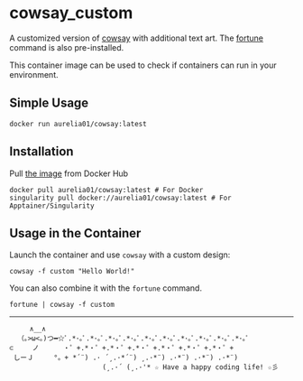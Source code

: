 # cowsay_custom
A customized version of [cowsay](https://en.wikipedia.org/wiki/Cowsay) with additional text art.
The [fortune](https://en.wikipedia.org/wiki/Fortune_(Unix)) command is also pre-installed.

This container image can be used to check if containers can run in your environment.

## Simple Usage
```
docker run aurelia01/cowsay:latest
```

## Installation

Pull [the image](https://hub.docker.com/r/aurelia01/cowsay) from Docker Hub
```
docker pull aurelia01/cowsay:latest # For Docker
singularity pull docker://aurelia01/cowsay:latest # For Apptainer/Singularity
```

## Usage in the Container
Launch the container and use `cowsay` with a custom design:
```
cowsay -f custom "Hello World!"
```

You can also combine it with the `fortune` command.
```
fortune | cowsay -f custom
```

---
```
     ∧__∧
  （｡>ω<｡)つ━☆ﾟ.*･｡ﾟ.*･｡ﾟ.*･｡ﾟ.*･｡ﾟ.*･｡ﾟ.*･｡ﾟ.*･｡ﾟ.*･｡ﾟ.*･｡ﾟ.*･｡ﾟ
⊂　   ノ 　　　・゜+.*・゜+.*・゜+.*・゜+.*・゜+.*・゜+.*・゜+
 しーＪ　　　°。+ *´¨) .· ´¸.·*´¨) ¸.·*¨) .·*¨) .·*¨) .·*¨)
                       (¸.·´ (¸.·'* ☆ Have a happy coding life! ☆彡
```